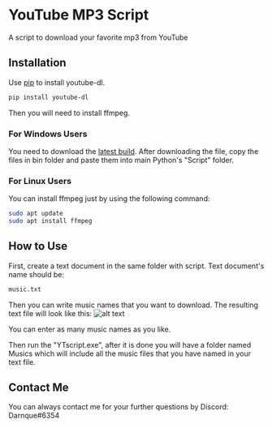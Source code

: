 # YouTube MP3 Script
A script to download your favorite mp3 from YouTube

## Installation
Use [pip](https://pypi.org/project/pip/) to install youtube-dl.
```bash
pip install youtube-dl
```
Then you will need to install ffmpeg.

### For Windows Users
You need to download the [latest build](https://ffmpeg.org/download.html#build-windows).
After downloading the file, copy the files in bin folder and paste them into main Python's "Script" folder.

### For Linux Users
You can install ffmpeg just by using the following command:
```bash
sudo apt update
sudo apt install ffmpeg
```

## How to Use
First, create a text document in the same folder with script.
Text document's name should be:
```bash
music.txt
```
Then you can write music names that you want to download.
The resulting text file will look like this:
![alt text](https://i.ibb.co/X7yXGkY/Ekran-g-r-nt-s-2021-10-31-150157.png)

You can enter as many music names as you like.

Then run the "YTscript.exe", after it is done you will have a folder named Musics
which will include all the music files that you have named in your text file.

## Contact Me
You can always contact me for your further questions by Discord: Darnque#6354
